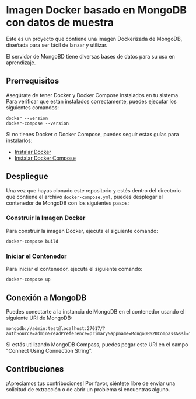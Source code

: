 

# Imagen Docker basado en MongoDB con datos de muestra

Este es un proyecto que contiene una imagen Dockerizada de MongoDB, diseñada para ser fácil de lanzar y utilizar.

El servidor de MongoBD tiene diversas bases de datos para su uso en aprendizaje.

## Prerrequisitos

Asegúrate de tener Docker y Docker Compose instalados en tu sistema. Para verificar que están instalados correctamente, puedes ejecutar los siguientes comandos:

```shell
docker --version
docker-compose --version
```

Si no tienes Docker o Docker Compose, puedes seguir estas guías para instalarlos:

- [Instalar Docker](https://docs.docker.com/get-docker/)
- [Instalar Docker Compose](https://docs.docker.com/compose/install/)

## Despliegue

Una vez que hayas clonado este repositorio y estés dentro del directorio que contiene el archivo `docker-compose.yml`, puedes desplegar el contenedor de MongoDB con los siguientes pasos:

### Construir la Imagen Docker

Para construir la imagen Docker, ejecuta el siguiente comando:

```shell
docker-compose build
```

### Iniciar el Contenedor

Para iniciar el contenedor, ejecuta el siguiente comando:

```shell
docker-compose up
```

## Conexión a MongoDB

Puedes conectarte a la instancia de MongoDB en el contenedor usando el siguiente URI de MongoDB:

```plaintext
mongodb://admin:test@localhost:27017/?authSource=admin&readPreference=primary&appname=MongoDB%20Compass&ssl=false
```

Si estás utilizando MongoDB Compass, puedes pegar este URI en el campo "Connect Using Connection String".

## Contribuciones

¡Apreciamos tus contribuciones! Por favor, siéntete libre de enviar una solicitud de extracción o de abrir un problema si encuentras alguno.
```

